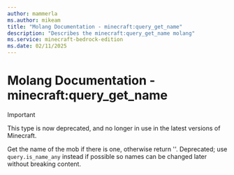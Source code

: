 ```yaml
---
author: mammerla
ms.author: mikeam
title: "Molang Documentation - minecraft:query_get_name"
description: "Describes the minecraft:query_get_name molang"
ms.service: minecraft-bedrock-edition
ms.date: 02/11/2025 
---
```


# Molang Documentation - minecraft:query_get_name

> [!IMPORTANT]
> This type is now deprecated, and no longer in use in the latest versions of Minecraft.

Get the name of the mob if there is one, otherwise return ''. Deprecated; use `query.is_name_any` instead if possible so names can be changed later without breaking content.
